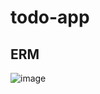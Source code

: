 # todo-app
## ERM 
![image](https://user-images.githubusercontent.com/69903318/205884484-d99298fb-86fc-4dad-b180-7a2b99ddafa6.png)
